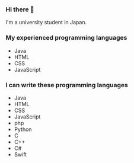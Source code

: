 ### Hi there 👋
I'm a university student in Japan.

### My experienced programming languages
 - Java
 - HTML
 - CSS
 - JavaScript

### I can write these programming languages
 - Java
 - HTML
 - CSS
 - JavaScript
 - php
 - Python
 - C
 - C++
 - C#
 - Swift

<!--
**kusaanko/kusaanko** is a ✨ _special_ ✨ repository because its `README.md` (this file) appears on your GitHub profile.

Here are some ideas to get you started:

- 🔭 I’m currently working on ...
- 🌱 I’m currently learning ...
- 👯 I’m looking to collaborate on ...
- 🤔 I’m looking for help with ...
- 💬 Ask me about ...
- 📫 How to reach me: ...
- 😄 Pronouns: ...
- ⚡ Fun fact: ...
-->
